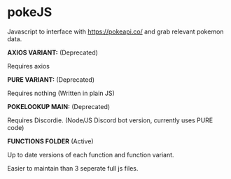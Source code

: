 # pokeJS

Javascript to interface with https://pokeapi.co/ and grab relevant pokemon data.

**AXIOS VARIANT:** (Deprecated)

Requires axios

**PURE VARIANT:** (Deprecated)

Requires nothing (Written in plain JS)

**POKELOOKUP MAIN:** (Deprecated)

Requires Discordie. (Node/JS Discord bot version, currently uses PURE code)

**FUNCTIONS FOLDER** (Active)

Up to date versions of each function and function variant.

Easier to maintain than 3 seperate full js files.
